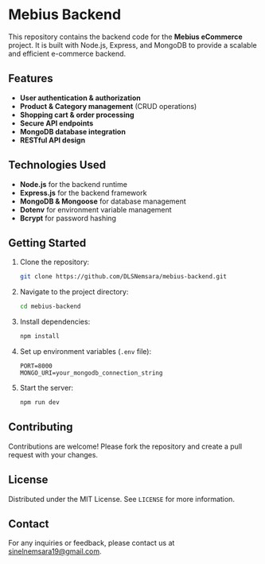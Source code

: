 # Mebius Backend

This repository contains the backend code for the **Mebius eCommerce** project. It is built with Node.js, Express, and MongoDB to provide a scalable and efficient e-commerce backend.

## Features

- **User authentication & authorization**
- **Product & Category management** (CRUD operations)
- **Shopping cart & order processing**
- **Secure API endpoints**
- **MongoDB database integration**
- **RESTful API design**

## Technologies Used

- **Node.js** for the backend runtime
- **Express.js** for the backend framework
- **MongoDB & Mongoose** for database management
- **Dotenv** for environment variable management
- **Bcrypt** for password hashing

## Getting Started

1. Clone the repository:
   ```sh
   git clone https://github.com/DLSNemsara/mebius-backend.git
   ```
2. Navigate to the project directory:
   ```sh
   cd mebius-backend
   ```
3. Install dependencies:
   ```sh
   npm install
   ```
4. Set up environment variables (`.env` file):
   ```
   PORT=8000
   MONGO_URI=your_mongodb_connection_string
   ```
5. Start the server:
   ```sh
   npm run dev
   ```

## Contributing

Contributions are welcome! Please fork the repository and create a pull request with your changes.

## License

Distributed under the MIT License. See `LICENSE` for more information.

## Contact

For any inquiries or feedback, please contact us at [sinelnemsara19@gmail.com](mailto:sinelnemsara19@gmail.com).
